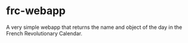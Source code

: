 # frc-webapp

A very simple webapp that returns the name and object of the day in the French Revolutionary Calendar.